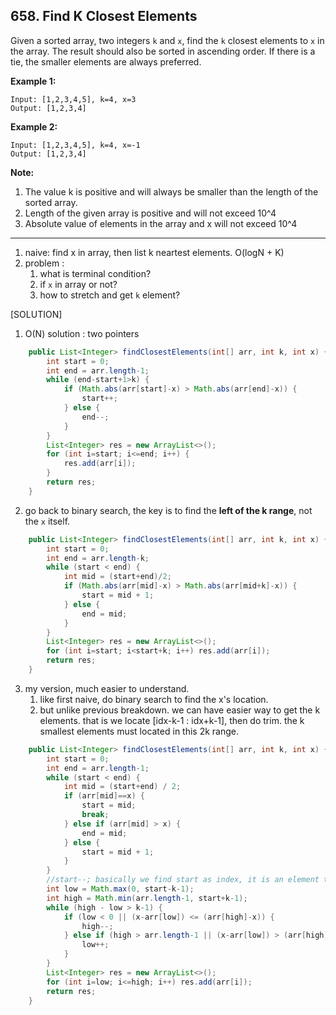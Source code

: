 ## 658. Find K Closest Elements

Given a sorted array, two integers `k` and `x`, find the `k` closest elements to `x` in the array. The result should also be sorted in ascending order. If there is a tie, the smaller elements are always preferred.

**Example 1:**

```
Input: [1,2,3,4,5], k=4, x=3
Output: [1,2,3,4]
```



**Example 2:**

```
Input: [1,2,3,4,5], k=4, x=-1
Output: [1,2,3,4]
```



**Note:**

1. The value k is positive and will always be smaller than the length of the sorted array.
2. Length of the given array is positive and will not exceed 10^4
3. Absolute value of elements in the array and x will not exceed 10^4

---

1. naive: find x in array, then list k neartest elements. O(logN + K)
2. problem : 
   1. what is terminal condition?
   2. if `x` in array or not?
   3. how to stretch and get `k` element? 

[SOLUTION] 

1. O(N) solution :  two pointers

```java
    public List<Integer> findClosestElements(int[] arr, int k, int x) {
        int start = 0;
        int end = arr.length-1;
        while (end-start+1>k) {
            if (Math.abs(arr[start]-x) > Math.abs(arr[end]-x)) {
                start++;
            } else {
                end--;
            }
        }
        List<Integer> res = new ArrayList<>();
        for (int i=start; i<=end; i++) {
            res.add(arr[i]);
        }
        return res;
    }
```

2. go back to binary search, the key is to find the **left of the k range**, not the `x` itself.

```java
    public List<Integer> findClosestElements(int[] arr, int k, int x) {
        int start = 0;
        int end = arr.length-k;
        while (start < end) {
            int mid = (start+end)/2;
            if (Math.abs(arr[mid]-x) > Math.abs(arr[mid+k]-x)) {
                start = mid + 1;
            } else {
                end = mid;
            }
        }
        List<Integer> res = new ArrayList<>();
        for (int i=start; i<start+k; i++) res.add(arr[i]);
        return res;
    }
```

3. my version, much easier to understand.
   1. like first naive, do binary search to find the x's location.
   2. but unlike previous breakdown. we can have easier way to get the k elements. that is we locate [idx-k-1 : idx+k-1], then do trim. the k smallest elements must located in this 2k range.

```java
    public List<Integer> findClosestElements(int[] arr, int k, int x) {
        int start = 0;
        int end = arr.length-1;
        while (start < end) {
            int mid = (start+end) / 2;
            if (arr[mid]==x) {
                start = mid;
                break;
            } else if (arr[mid] > x) {
                end = mid;
            } else {
                start = mid + 1;
            }
        }
        //start--; basically we find start as index, it is an element that larger or equal to x, until the end of array.
        int low = Math.max(0, start-k-1);
        int high = Math.min(arr.length-1, start+k-1);
        while (high - low > k-1) {
            if (low < 0 || (x-arr[low]) <= (arr[high]-x)) {
                high--;
            } else if (high > arr.length-1 || (x-arr[low]) > (arr[high]-x)) {
                low++;
            }
        }
        List<Integer> res = new ArrayList<>();
        for (int i=low; i<=high; i++) res.add(arr[i]);
        return res;
    }
```